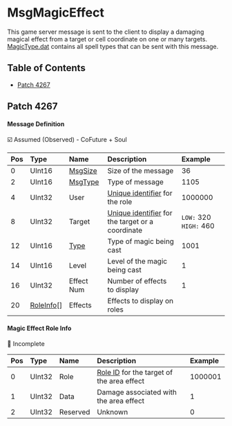 # MsgMagicEffect

This game server message is sent to the client to display a damaging magical effect from a target or cell coordinate on one or many targets. [MagicType.dat](/files/content/MagicType.dat.md) contains all spell types that can be sent with this message.

## Table of Contents

* [Patch 4267](#patch-4267)

## Patch 4267

#### Message Definition

☑️ Assumed (Observed) - CoFuture + Soul

| Pos | Type | Name | Description | Example |
|:-------|:--------|:--------|:--------|:--------|
| 0  | UInt16 | [MsgSize](index.md#message-header) | Size of the message | 36 |
| 2  | UInt16 | [MsgType](index.md#message-header) | Type of message | 1105 |
| 4  | UInt32 | User | [Unique identifier](/network/identifiers.md) for the role | 1000000 |
| 8  | UInt32 | Target | [Unique identifier](/network/identifiers.md) for the target or a coordinate  | `LOW:` 320 `HIGH:` 460 |
| 12 | UInt16 | [Type](/files/content/MagicType.dat.md) | Type of magic being cast | 1001 |
| 14 | UInt16 | Level | Level of the magic being cast | 1 |
| 16 | UInt32 | Effect Num | Number of effects to display | 1 |
| 20 | [RoleInfo](#magic-effect-role-info)[] | Effects | Effects to display on roles | |

#### Magic Effect Role Info

🚩 Incomplete

| Pos | Type | Name | Description | Example |
|:-------|:--------|:--------|:--------|:--------|
| 0  | UInt32 | Role | [Role ID](/network/identifiers.md) for the target of the area effect | 1000001 |
| 1  | UInt32 | Data | Damage associated with the area effect | 1 |
| 2  | UInt32 | Reserved | Unknown | 0 |
